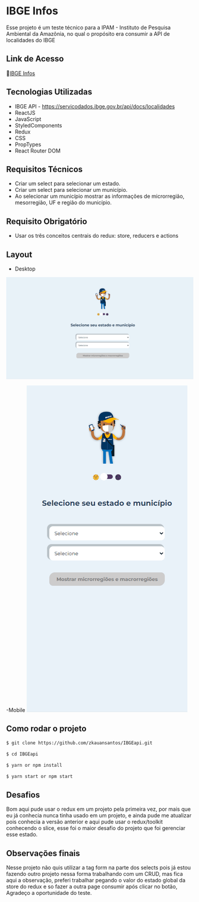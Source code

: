 # IBGE Infos

Esse projeto é um teste técnico para a IPAM - Instituto de Pesquisa Ambiental da Amazônia, no qual o propósito era consumir a API de localidades do IBGE

## Link de Acesso

📍<a href="https://ibg-eapi.vercel.app/">IBGE Infos</a>

## Tecnologias Utilizadas

- IBGE API - https://servicodados.ibge.gov.br/api/docs/localidades
- ReactJS
- JavaScript
- StyledComponents
- Redux
- CSS
- PropTypes
- React Router DOM

## Requisitos Técnicos

- Criar um select para selecionar um estado.
- Criar um select para selecionar um município.
- Ao selecionar um município mostrar as informações de microrregião, mesorregião, UF e região do município.

## Requisito Obrigatório

- Usar os três conceitos centrais do redux: store, reducers e actions
## Layout

- Desktop
<img src="./src/assets/imgs/layout/Desktop.gif">

-Mobile
<img src="./src/assets/imgs/layout/Mobile.gif">


## Como rodar o projeto


```
$ git clone https://github.com/zkauansantos/IBGEapi.git
```

```
$ cd IBGEapi
```

```
$ yarn or npm install
```
```
$ yarn start or npm start
```

## Desafios

Bom aqui pude usar o redux em um projeto pela primeira vez, por mais que eu já conhecia nunca tinha usado em um projeto, e ainda pude me atualizar pois conhecia a versão anterior e aqui pude usar o redux/toolkit conhecendo o slice, esse foi o maior desafio do projeto que foi gerenciar esse estado.

## Observações finais

Nesse projeto não quis utilizar a tag form na parte dos selects pois já estou fazendo outro projeto nessa forma trabalhando com um CRUD, mas fica aqui a observação, preferi trabalhar pegando o valor do estado global da store do redux e so fazer a outra page consumir após clicar no botão, Agradeço a oportunidade do teste.
